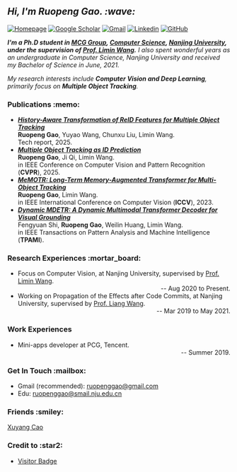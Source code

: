 <!-- Greeting -->
<h2><em> Hi, I'm Ruopeng Gao. :wave: </em></h2>


<!-- Personal Badges -->
<!-- ![sumy7](https://visitor-badge.glitch.me/badge?page_id=HELLORPG.profile)
<!-- 这部分统计仅从添加了这条语句之后，第一次访问开始计数 -->
<!-- https://github.com/dexhunter/google-scholar-badge?tab=readme-ov-file -->
[![Homepage](https://img.shields.io/badge/Ruopeng%20Gao-Homepage-%234994c4?style=flat-square)](http://ruopenggao.com/)
[![Google Scholar](https://img.shields.io/endpoint?url=https://google-scholar-badge.replit.app/citations?user=VNSP2hMAAAAJ&style=flat-square)](https://scholar.google.com.hk/citations?user=VNSP2hMAAAAJ)
[![Gmail](https://img.shields.io/badge/-Ruopeng_Gao-c14438?style=flat-square&logo=Gmail&logoColor=white)](mailto:ruopenggao@gmail.com)
[![Linkedin](https://img.shields.io/badge/-Ruopeng_Gao-blue?style=flat-square&logo=Linkedin&logoColor=white&&link=https://www.linkedin.com/in/ruopeng-gao-590500203/)](https://www.linkedin.com/in/ruopeng-gao-590500203/)
[![GitHub](https://img.shields.io/github/followers/HELLORPG?label=follow&style=social)](https://github.com/HELLORPG)
<!-- ![](https://komarev.com/ghpvc/?username=HELLORPG&style=flat) -->
<!-- [![Profile](https://visitor-badge.glitch.me/badge?page_id=HELLORPG.profile&left_text=Profile%20Visitors)](https://github.com/HELLORPG) -->


<!-- Introduction -->
<p>
  <em><strong> I'm a Ph.D student in <a href="http://mcg.nju.edu.cn/index.html">MCG Group</a>, <a href="https://cs.nju.edu.cn/">Computer Science</a>, <a href="https://www.nju.edu.cn/main.htm">Nanjing University</a>, under the supervision of <a href="https://wanglimin.github.io/">Prof. Limin Wang</a>.</strong></em> 
  <em>I also spent wonderful years as an undergraduate in Computer Science, Nanjing University and received my Bachelor of Science in June, 2021.</em>
  <br>
</p>
<p>
  <em>My research interests include <strong>Computer Vision and Deep Learning</strong>, primarily focus on <strong>Multiple Object Tracking</strong>.</em>
</p>

<h3>Publications :memo:</h3>
<ul>
  <li>
    <em><strong><a href="https://arxiv.org/abs/2503.12562">History-Aware Transformation of ReID Features for Multiple Object Tracking</a></strong></em>
    <br>
    <strong>Ruopeng Gao</strong>, Yuyao Wang, Chunxu Liu, Limin Wang.
    <br>
    Tech report, 2025.
  </li>
  <li>
    <em><strong><a href="https://arxiv.org/abs/2403.16848">Multiple Object Tracking as ID Prediction</a></strong></em>
    <br>
    <strong>Ruopeng Gao</strong>, Ji Qi, Limin Wang.
    <br>
    in IEEE Conference on Computer Vision and Pattern Recognition (<strong>CVPR</strong>), 2025.
  </li>
  <li>
    <em><strong><a href="https://openaccess.thecvf.com/content/ICCV2023/html/Gao_MeMOTR_Long-Term_Memory-Augmented_Transformer_for_Multi-Object_Tracking_ICCV_2023_paper.html">MeMOTR: Long-Term Memory-Augmented Transformer for Multi-Object Tracking</a></strong></em>
    <br>
    <strong>Ruopeng Gao</strong>, Limin Wang.
    <br>
    in IEEE International Conference on Computer Vision (<strong>ICCV</strong>), 2023.
  </li>
  <li>
    <em><strong><a href="https://ieeexplore.ieee.org/abstract/document/10298801">Dynamic MDETR: A Dynamic Multimodal Transformer Decoder for Visual Grounding</a></strong></em>
    <br>
    Fengyuan Shi, <strong>Ruopeng Gao</strong>, Weilin Huang, Limin Wang.
    <br>
    in IEEE Transactions on Pattern Analysis and Machine Intelligence (<strong>TPAMI</strong>).
  </li>
</ul>

<!-- Research Experiences -->
<h3>Research Experiences :mortar_board:</h3>
<ul>
  <li>
    Focus on Computer Vision, at Nanjing University, supervised by <a href="https://wanglimin.github.io/">Prof. Limin Wang</a>. <br>
    <div align="right">-- Aug 2020 to Present.</div>
  </li>
  <li> 
    Working on Propagation of the Effects after Code Commits, at Nanjing University, supervised by <a href="https://cs.nju.edu.cn/wangliang/index.htm">Prof. Liang Wang</a>. <br>
    <div align="right">-- Mar 2019 to May 2021.</div> 
  </li>
</ul>


<!-- Work Experiences -->
<h3>Work Experiences</h3>
<ul>
  <li>
    Mini-apps developer at PCG, Tencent.
    <div align="right">-- Summer 2019.</div>
  </li>
</ul>


<!-- [![Top Langs](https://github-readme-stats.vercel.app/api/top-langs/?username=HELLORPG)](https://github.com/anuraghazra/github-readme-stats) -->
<!-- [![Top Langs](https://github-readme-stats.vercel.app/api/top-langs/?username=HELLORPG&layout=compact)](https://github.com/anuraghazra/github-readme-stats) -->


<!-- Contact -->
<h3>Get In Touch :mailbox:</h3>
<ul>
  <li> Gmail (recommended): <a href="mailto:ruopenggao@gmail.com">ruopenggao@gmail.com</a>
  <li> Edu: <a href="mailto:ruopenggao@smail.nju.edu.cn">ruopenggao@smail.nju.edu.cn</a></li>
</ul>


<!-- Friends' homepage -->
<h3>Friends :smiley:</h3>
<a href="http://www.xuyangcao.com">Xuyang Cao</a>


<h3>Credit to :star2:</h3>
<ul>
  <li> <a href="https://github.com/jwenjian/visitor-badge">Visitor Badge</a>
</ul>
